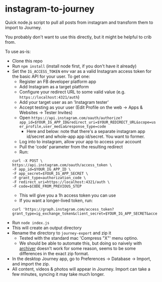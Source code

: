# instagram-to-journey

Quick node.js script to pull all posts from instagram and transform them to import to Journey.

You probably don't want to use this directly, but it might be helpful to crib from.

To use as-is:

* Clone this repo
* Run `npm install` (install node first, if you don't have it already)
* Set the `IG_ACCESS_TOKEN` env var as a valid Instagram access token for the basic API for your user. To get one:
    * Register an FB developer platform app
    * Add Instagram as a target platform
    * Configure your redirect URL to some valid value (e.g. `https://localhost:4321/auth`)
    * Add your target user as an 'Instagram tester'
    * Accept testing as your user (Edit Profile on the web -> Apps & Websites -> Tester Invites)
    * Open `https://api.instagram.com/oauth/authorize?app_id=$YOUR_IG_APP_ID&redirect_uri=$YOUR_REDIRECT_URL&scope=user_profile,user_media&response_type=code`
        * Here and below: note that there's a separate instagram app id/secret and whole-app app id/secret. You want to former.
    * Log into to instagram, allow your app to access your account
    * Pull the 'code' parameter from the resulting redirect
    * Run:
    ```
    curl -X POST \
    https://api.instagram.com/oauth/access_token \
    -F app_id=$YOUR_IG_APP_ID \
    -F app_secret=$YOUR_IG_APP_SECRET \
    -F grant_type=authorization_code \
    -F redirect_uri=https://localhost:4321/auth \
    -F code=$CODE_FROM_PREVIOUS_STEP
    ```
    * This will give you a 1h access token you can use
    * If you want a longer-lived token, run:
    ```
    curl 'https://graph.instagram.com/access_token?grant_type=ig_exchange_token&client_secret=$YOUR_IG_APP_SECRET&access_token=$SHORT_LIVED_ACCESS_TOKEN'
    ```
* Run `node index.js`
* This will create an output directory
* Rename the directory to `journey-export` and zip it
    * Tested with the standard mac 'Compress "X"' menu optino.
    * We should be able to automate this, but doing so naively with [archiver](https://www.npmjs.com/package/archiver) doesn't work for some reason, seems to be some differences in the exact zip format.
* In the desktop Journey app, go to Preferences -> Database -> Import, and import the zip.
* All content, videos & photos will appear in Journey. Import can take a few minutes, syncing it may take much longer.
